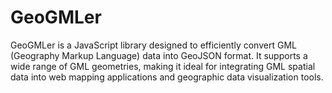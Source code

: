 # GeoGMLer
GeoGMLer is a JavaScript library designed to efficiently convert GML (Geography Markup Language) data into GeoJSON format. It supports a wide range of GML geometries, making it ideal for integrating GML spatial data into web mapping applications and geographic data visualization tools.
